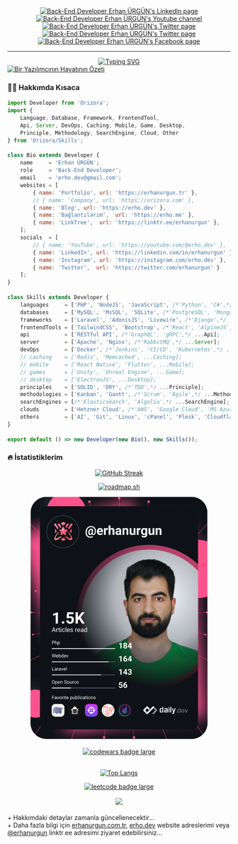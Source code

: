 <div id="badges" align="center">
  <a href="https://www.linkedin.com/in/erhanurgun/" target="_blank">
    <img src="https://img.shields.io/badge/LinkedIn-blue?style=for-the-badge&logo=linkedin&logoColor=white" alt="Back-End Developer Erhan ÜRGÜN's LinkedIn page"/>
  </a>
  <a href="https://www.youtube.com/channel/UCsT0QNcU4scQILX8tcYVg2w?sub_confirmation=1" target="_blank">
    <img src="https://img.shields.io/badge/YouTube-red?style=for-the-badge&logo=youtube&logoColor=white" alt="Back-End Developer Erhan ÜRGÜN's Youtube channel"/>
  </a>
  <a href="https://twitter.com/erhanurgun" target="_blank">
    <img src="https://img.shields.io/badge/Twitter-blue?style=for-the-badge&logo=twitter&logoColor=white" alt="Back-End Developer Erhan ÜRGÜN's Twitter page"/>
  </a>
  <a href="https://www.instagram.com/erhanurgunn/" target="_blank">
    <img src="https://img.shields.io/badge/Instagram-purple?style=for-the-badge&logo=instagram&logoColor=white" alt="Back-End Developer Erhan ÜRGÜN's Twitter page"/>
  </a>
  <a href="https://www.facebook.com/erhanurgunn" target="_blank">
    <img src="https://img.shields.io/badge/Facebook-blue?style=for-the-badge&logo=facebook&logoColor=white" alt="Back-End Developer Erhan ÜRGÜN's Facebook page"/>
  </a>
</div>

<hr>

<div id="message" align="center">
    <a href="https://git.io/typing-svg" target="_blank">
        <img src="https://readme-typing-svg.demolab.com?font=Fira+Code&weight=600&size=24&duration=2500&pause=1000&random=false&width=780&separator=%3C&lines=Selamlar%2C+github+profilime+ho%C5%9Fgeldiniz...+%F0%9F%91%8B%3CBen+bir+back-end+geli%C5%9Ftiricisiyim.%3C%C4%B0lgi+alan%C4%B1m+daha+%C3%A7ok+RESTful+API+geli%C5%9Ftirme+%C3%BCzerine!%3CS%C3%BCrekli+olarak+kendimi+bu+alanda+geli%C5%9Ftiriyorum...%3CFavorim;+Laravel+ve+AdonisJS+ile+RESTful+API+yazmak...%3CDaha+fazlas%C4%B1+i%C3%A7in+websitelerimi+ziyaret+edebilirsiniz..." alt="Typing SVG" />
    </a>
</div>

<div id="images">
  <a href="https://erhanurgun.com.tr" target="_blank">
    <img src="https://erhanurgun.com.tr/assets/webs/_img/svg/codelife-php-if.svg" alt="Bir Yazılımcının Hayatının Özeti"/>
  </a>
</div>

### :man_technologist: Hakkımda Kısaca

```js
import Developer from 'Orizora';
import {
    Language, Database, Framework, FrontendTool,
    Api, Server, DevOps, Caching, Mobile, Game, Desktop, 
    Principle, Methodology, SearchEngine, Cloud, Other
} from 'Orizora/Skills';

class Bio extends Developer {
    name     = 'Erhan ÜRGÜN';
    role     = 'Back-End Developer';
    email    = 'erho.dev@gmail.com';
    websites = [
        { name: 'Portfolio', url: 'https://erhanurgun.tr' },
        // { name: 'Company', url: 'https://orizora.com' },
        { name: 'Blog', url: 'https://erho.dev' },
        { name: 'Bağlantılarım',  url: 'https://erho.me' },
        { name: 'LinkTree',  url: 'https://linktr.ee/erhanurgun' },
    ];
    socials  = [
        // { name: 'YouTube', url: 'https://youtube.com/@erho_dev' },
        { name: 'LinkedIn', url: 'https://linkedin.com/in/erhanurgun' },
        { name: 'Instagram', url: 'https://instagram.com/erho.dev' },
        { name: 'Twitter',  url: 'https://twitter.com/erhanurgun' }
    ];
}

class Skills extends Developer {
    languages     = ['PHP', 'NodeJS', 'JavaScript', /*'Python', 'C#',*/ ...Language];
    databases     = ['MySQL', 'MsSQL', 'SQLite', /*'PostgreSQL', 'MongoDB',*/ ...Database];
    frameworks    = ['Laravel', 'AdonisJS', 'Livewire', /*'Django',*/ ...Framework];
    frontendTools = ['TailwindCSS', 'Bootstrap', /*'React', 'AlpineJS', 'Bulma', 'SASS',*/ ...FrontendTool]; 
    api           = ['RESTful API', /*'GraphQL', 'gRPC',*/ ...Api];
    server        = ['Apache', 'Nginx', /*'RabbitMQ',*/ ...Server];
    devOps        = ['Docker', /*'Jenkins', 'CI/CD', 'Kubernetes',*/ ...DevOps];
    // caching    = ['Redis', 'Memcached', ...Caching];
    // mobile     = ['React Native', 'Flutter', ...Mobile];
    // games      = ['Unity', 'Unreal Engine', ...Game];
    // desktop    = ['ElectronJS', ...Desktop];
    principles    = ['SOLID', 'DRY', /*'TDD',*/ ...Principle];
    methodologies = ['Kanban', 'Gantt', /*'Scrum', 'Agile',*/ ...Methodology];
    searchEngines = [/*'Elasticsearch', 'Algolia',*/ ...SearchEngine];
    clouds        = ['Hetzner Cloud', /*'AWS', 'Google Cloud', 'MS Azure', 'DigitalOcean',*/ ...Cloud];
    others        = ['AI', 'Git', 'Linux', 'cPanel', 'Plesk', 'Cloudflare', /*'Firebase',*/ ...Other];
}

export default () => new Developer(new Bio(), new Skills());
```

### :fire: İstatistiklerim

<div id="github_stats" align="center">

[![GitHub Streak](http://github-readme-streak-stats.herokuapp.com?user=erhanurgun&theme=dark&hide_border=true&date_format=j%20M%5B%20Y%5D)](https://git.io/streak-stats)

[![roadmap.sh](https://api.roadmap.sh/v1-badge/wide/64e3040aced78d2935342aeb?variant=dark&roadmaps=backend%2Cnodejs%2Csql%2Cjavascript)](https://roadmap.sh)

<a href="https://app.daily.dev/erhanurgun" target="_blank">
  <img src="./devcard.svg" width="400" alt="Erhan ÜRGÜN's Dev Card"/>
</a><br><br>

<!--<a href="https://codersclub.co/tr/dev/erhanurgun" target="_blank">
  <img style="width:404px;height:666px;border-radius:20px" src="./codersclub.png" alt="codersclub badge large" />
</a><br><br>-->

<a href="https://www.codewars.com/users/erhanurgun" target="_blank">
  <img src="https://www.codewars.com/users/erhanurgun/badges/large" alt="codewars badge large" />
</a><br><br>

[![Top Langs](https://github-readme-stats.vercel.app/api/top-langs/?username=erhanurgun&layout=compact&theme=vision-friendly-dark)](https://github.com/anuraghazra/github-readme-stats)

<a href="https://leetcode.com/erhanurgun" target="_blank">
  <img src="https://img.shields.io/badge/dynamic/json?style=for-the-badge&labelColor=black&color=%23ffa116&label=Solved&query=solvedOverTotal&url=https%3A%2F%2Fbadge.xyli.tech/%2Fapi%2Fusers%2Ferhanurgun&logo=leetcode&logoColor=yellow" alt="leetcode badge large" />
</a><br><br>

<a href="https://tr.liberapay.com/erhanurgun" target="_blank">
  <img src="https://img.shields.io/liberapay/receives/erhanurgun.svg?logo=liberapay">
</a><br><br>

</div>

<div id="badges">
  + Hakkımdaki detaylar zamanla güncellenecektir...
  <br>
  + Daha fazla bilgi için
    <a href="https://erhanurgun.com.tr" target="_blank" title="Portfolio">erhanurgun.com.tr</a>,
    <a href="https://erho.dev" target="_blank" title="Blog">erho.dev</a>
    website adreslerimi veya <a href="https://linktr.ee/erhanurgun" target="_blank" title="Blog">@erhanurgun</a> linktr.ee adresimi ziyaret edebilirsiniz...
</div>
